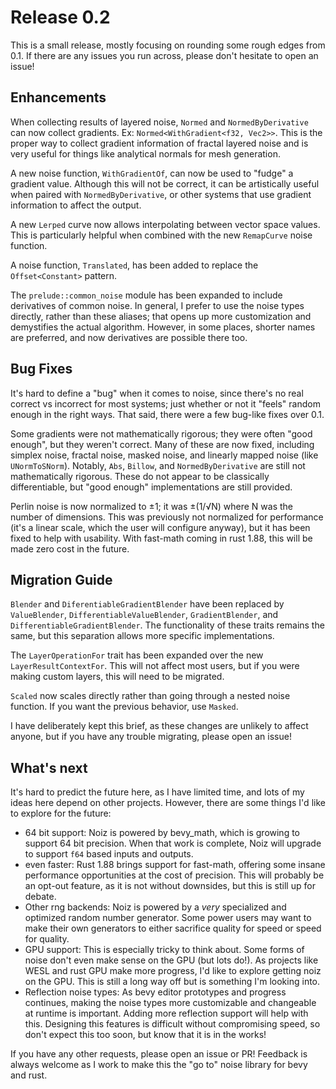 # Release 0.2

This is a small release, mostly focusing on rounding some rough edges from 0.1.
If there are any issues you run across, please don't hesitate to open an issue!

## Enhancements

When collecting results of layered noise, `Normed` and `NormedByDerivative` can now collect gradients. Ex: `Normed<WithGradient<f32, Vec2>>`.
This is the proper way to collect gradient information of fractal layered noise and is very useful for things like analytical normals for mesh generation.

A new noise function, `WithGradientOf`, can now be used to "fudge" a gradient value.
Although this will not be correct, it can be artistically useful when paired with `NormedByDerivative`, or other systems that use gradient information to affect the output.

A new `Lerped` curve now allows interpolating between vector space values.
This is particularly helpful when combined with the new `RemapCurve` noise function.

A noise function, `Translated`, has been added to replace the `Offset<Constant>` pattern.

The `prelude::common_noise` module has been expanded to include derivatives of common noise.
In general, I prefer to use the noise types directly, rather than these aliases; that opens up more customization and demystifies the actual algorithm.
However, in some places, shorter names are preferred, and now derivatives are possible there too.

## Bug Fixes

It's hard to define a "bug" when it comes to noise, since there's no real correct vs incorrect for most systems; just whether or not it "feels" random enough in the right ways.
That said, there were a few bug-like fixes over 0.1.

Some gradients were not mathematically rigorous; they were often "good enough", but they weren't correct.
Many of these are now fixed, including simplex noise, fractal noise, masked noise, and linearly mapped noise (like `UNormToSNorm`).
Notably, `Abs`, `Billow`, and `NormedByDerivative` are still not mathematically rigorous.
These do not appear to be classically differentiable, but "good enough" implementations are still provided.

Perlin noise is now normalized to ±1; it was ±(1/√N) where N was the number of dimensions.
This was previously not normalized for performance (it's a linear scale, which the user will configure anyway), but it has been fixed to help with usability.
With fast-math coming in rust 1.88, this will be made zero cost in the future.

## Migration Guide

`Blender` and `DiferentiableGradientBlender` have been replaced by `ValueBlender`, `DifferentiableValueBlender`, `GradientBlender`, and `DifferentiableGradientBlender`.
The functionality of these traits remains the same, but this separation allows more specific implementations.

The `LayerOperationFor` trait has been expanded over the new `LayerResultContextFor`.
This will not affect most users, but if you were making custom layers, this will need to be migrated.

`Scaled` now scales directly rather than going through a nested noise function.
If you want the previous behavior, use `Masked`.

I have deliberately kept this brief, as these changes are unlikely to affect anyone, but if you have any trouble migrating, please open an issue!

## What's next

It's hard to predict the future here, as I have limited time, and lots of my ideas here depend on other projects.
However, there are some things I'd like to explore for the future:

- 64 bit support: Noiz is powered by bevy_math, which is growing to support 64 bit precision.
When that work is complete, Noiz will upgrade to support `f64` based inputs and outputs.
- even faster: Rust 1.88 brings support for fast-math, offering some insane performance opportunities at the cost of precision.
This will probably be an opt-out feature, as it is not without downsides, but this is still up for debate.
- Other rng backends: Noiz is powered by a *very* specialized and optimized random number generator.
Some power users may want to make their own generators to either sacrifice quality for speed or speed for quality.
- GPU support: This is especially tricky to think about.
Some forms of noise don't even make sense on the GPU (but lots do!).
As projects like WESL and rust GPU make more progress, I'd like to explore getting noiz on the GPU.
This is still a long way off but is something I'm looking into.
- Reflection noise types: As bevy editor prototypes and progress continues, making the noise types more customizable and changeable at runtime is important.
Adding more reflection support will help with this.
Designing this features is difficult without compromising speed, so don't expect this too soon, but know that it is in the works!

If you have any other requests, please open an issue or PR!
Feedback is always welcome as I work to make this the "go to" noise library for bevy and rust.
